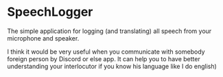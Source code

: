 # SpeechLogger

The simple application for logging (and translating) all speech from your microphone and speaker.

I think it would be very useful when you communicate with somebody foreign person by Discord or else app. It can help you to have better understanding your interlocutor if you know his language like I do english) 
